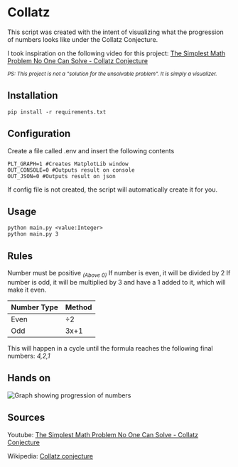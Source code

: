 # Collatz
This script was created with the intent of visualizing what the progression of numbers looks like under the Collatz Conjecture.

I took inspiration on the following video for this project: [The Simplest Math Problem No One Can Solve - Collatz Conjecture ](https://www.youtube.com/watch?v=094y1Z2wpJg)

<sub>_PS: This project is not a "solution for the unsolvable problem". It is simply a visualizer._</sub>
## Installation
```
pip install -r requirements.txt
```
## Configuration
Create a file called .env and insert the following contents
```
PLT_GRAPH=1 #Creates MatplotLib window
OUT_CONSOLE=0 #Outputs result on console
OUT_JSON=0 #Outputs result on json
```
If config file is not created, the script will automatically create it for you.
## Usage
```
python main.py <value:Integer>
python main.py 3
```

## Rules
Number must be positive <sub>_(Above 0)_</sub>
If number is even, it will be divided by 2
If number is odd, it will be multiplied by 3 and have a 1 added to it, which will make it even.

| Number Type | Method |
|-------------|--------|
|     Even    |   ÷2   |
|     Odd     |  3x+1  |

This will happen in a cycle until the formula reaches the following final numbers: _4,2,1_

## Hands on
![Graph showing progression of numbers](https://github.com/user-attachments/assets/929bfc88-0b9c-4460-a243-fe203a1f7a68)


## Sources
Youtube: [The Simplest Math Problem No One Can Solve - Collatz Conjecture](https://www.youtube.com/watch?v=094y1Z2wpJg)

Wikipedia: [Collatz conjecture](https://en.wikipedia.org/wiki/Collatz_conjecture)

